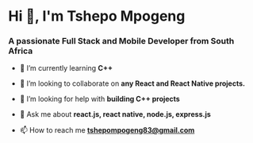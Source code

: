 <h1 align="start">Hi 👋, I'm Tshepo Mpogeng</h1>
<h3 align="start">A passionate Full Stack and Mobile Developer from South Africa</h3>

- 🌱 I’m currently learning **C++**

- 👯 I’m looking to collaborate on **any React and React Native projects.**

- 🤝 I’m looking for help with **building C++ projects**

- 💬 Ask me about **react.js, react native, node.js, express.js**

- 📫 How to reach me **tshepompogeng83@gmail.com**


